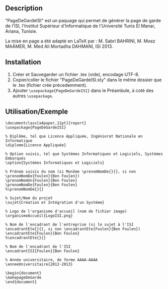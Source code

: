 Description
----
  "PageDeGardeISI" est un paquage qui permet de générer la page de garde de l'ISI,
  l'Institut Supérieur d'Informatique de l'Université Tunis El Manar, Ariana, Tunisie.

  La mise en page a été adapté en LaTeX par :
  M. Sabri BAHRINI, M. Moez MAÂMER, M. Med Ali Mortadha DAHMANI, ISI 2013.

Installation
----
1. Créer et Sauvegarder un fichier .tex (vide), encodage UTF-8.
2. Copier/coller le fichier "PageDeGardeISI.sty" dans le même dossier que le .tex (fichier crée précedemment).
3. Ajouter `\usepackage{PageDeGardeISI}` dans le Préambule, à coté des autres `\usepackage`.

Utilisation/Exemple
----
```
\documentclass[a4paper,11pt]{report}
\usepackage{PageDeGardeISI} 

% Diplôme, tel que Licence Appliquée, Ingéniorat Nationale en Informatique
\diplome{Licence Appliquée}

% Option suivis, tel que Systèmes Informatiques et Logiciels, Systèmes Embarqués
\option{Systèmes Informatiques et Logiciels}

% Prénom suivis du nom (si Monôme \prenomNomDe{}{}, si non \prenomNomDe{Foulen}{Ben Foulen})
\prenomNomUn{Foulen}{Ben Foulen}
\prenomNomDe{Foulen}{Ben Foulen}
%\prenomNomDe{}{}

% Sujet/Nom du projet
\sujet{Création et Intégration d'un Système}

% Logo de l'organisme d'accueil (nom de fichier image)
\organismeAccueil{LogoISI.png}

% Nom de l'encadrant de l'entreprise (si le sujet à l'ISI \encadrantEte{}{}, si non \encadrantEte{Foulen}{Ben Foulen})
\encadrantEte{Foulen}{Ben Foulen}
%\encadrantEte{}{}

% Nom de l'encadrant de l'ISI
\encadrantISI{Foulen}{Ben Foulen}

% Année universitaire, de forme AAAA-AAAA
\anneeUniversitaire{2012-2013}

\begin{document}
\makepageDeGarde
\end{document}
```
